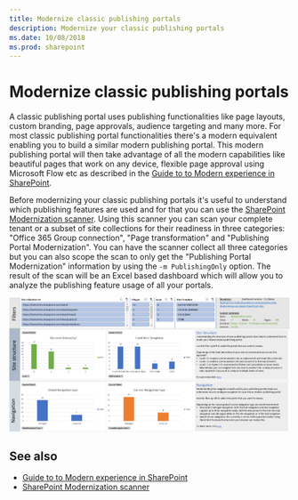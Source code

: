 ```yaml
---
title: Modernize classic publishing portals
description: Modernize your classic publishing portals
ms.date: 10/08/2018
ms.prod: sharepoint
---
```


# Modernize classic publishing portals

A classic publishing portal uses publishing functionalities like page layouts, custom branding, page approvals, audience targeting and many more. For most classic publishing portal functionalities there's a modern equivalent enabling you to build a similar modern publishing portal. This modern publishing portal will then take advantage of all the modern capabilities like beautiful pages that work on any device, flexible page approval using Microsoft Flow etc as described in the [Guide to to Modern experience in SharePoint](https://docs.microsoft.com/en-us/sharepoint/guide-to-sharepoint-modern-experience).

Before modernizing your classic publishing portals it's useful to understand which publishing features are used and for that you can use the [SharePoint Modernization scanner](https://github.com/SharePoint/PnP-Tools/tree/master/Solutions/SharePoint.Modernization). Using this scanner you can scan your complete tenant or a subset of site collections for their readiness in three categories: "Office 365 Group connection", "Page transformation" and "Publishing Portal Modernization". You can have the scanner collect all three categories but you can also scope the scan to only get the "Publishing Portal Modernization" information by using the `-m PublishingOnly` option. The result of the scan will be an Excel based dashboard which will allow you to analyze the publishing feature usage of all your portals.

![publishing portal dashboard](media/modernize/publishingscanner_1.png)

## See also

- [Guide to to Modern experience in SharePoint](https://docs.microsoft.com/en-us/sharepoint/guide-to-sharepoint-modern-experience)
- [SharePoint Modernization scanner](https://github.com/SharePoint/PnP-Tools/tree/master/Solutions/SharePoint.Modernization)